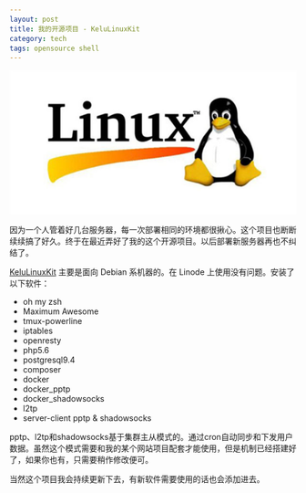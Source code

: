 ```yaml
---
layout: post
title: 我的开源项目 - KeluLinuxKit
category: tech
tags: opensource shell
---
```


![](/assets/img/linux.jpg)

因为一个人管着好几台服务器，每一次部署相同的环境都很揪心。这个项目也断断续续搞了好久。终于在最近弄好了我的这个开源项目。以后部署新服务器再也不纠结了。

[KeluLinuxKit][kelulinuxkit] 主要是面向 Debian 系机器的。在 Linode 上使用没有问题。安装了以下软件：

* oh my zsh
* Maximum Awesome
* tmux-powerline
* iptables
* openresty
* php5.6
* postgresql9.4
* composer
* docker
* docker_pptp
* docker_shadowsocks
* l2tp
* server-client pptp & shadowsocks

pptp、l2tp和shadowsocks基于集群主从模式的。通过cron自动同步和下发用户数据。虽然这个模式需要和我的某个网站项目配套才能使用，但是机制已经搭建好了，如果你也有，只需要稍作修改便可。

当然这个项目我会持续更新下去，有新软件需要使用的话也会添加进去。

[kelulinuxkit]: https://github.com/kelvinblood/KeluLinuxKit